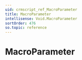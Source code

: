 ```yaml
---
uid: crmscript_ref_MacroParameter
title: MacroParameter
intellisense: Void.MacroParameter
sortOrder: 476
so.topic: reference
---
```


# MacroParameter
